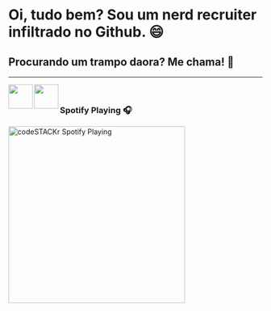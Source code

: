 # Oi, tudo bem? Sou um nerd recruiter infiltrado no Github. 😄 </h1>
## Procurando um trampo daora? Me chama! 🚀
<hr /> <a href="https://github.com/Guilhermemaschion" target="_blank">

  <img align="left" src="https://cdn.iconscout.com/icon/free/png-256/github-108-438008.png" width="48px" height="48px">

<a href="https://www.linkedin.com/in/guilhermemaschion/" target="_blank">
  <img align="left" src="https://cdn.iconscout.com/icon/free/png-256/linkedin-48-189774.png" width="48px" height="48px">
</a><br />

### Spotify Playing 🎧

[<img src="https://now-playing-codestackr.vercel.app/api/spotify-playing" alt="codeSTACKr Spotify Playing" width="350" />](https://open.spotify.com/playlist/4OYpn38D0BXYY0ywFWp5Xa)


<!--
**Guilhermemaschion/guilhermemaschion** is a ✨ _special_ ✨ repository because its `README.md` (this file) appears on your GitHub profile.

Here are some ideas to get you started:

- 🔭 I’m currently working on ...
- 🌱 I’m currently learning ...
- 👯 I’m looking to collaborate on ...
- 🤔 I’m looking for help with ...
- 💬 Ask me about ...
- 📫 How to reach me: ...
- 😄 Pronouns: ...
- ⚡ Fun fact: ...
-->
